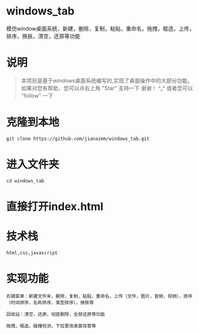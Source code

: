 # windows_tab
模仿window桌面系统，新建，删除，复制，粘贴，重命名，拖拽，框选，上传，排序，换肤，清空，还原等功能
# 说明

> 本项目是基于windows桌面系统编写的,实现了桌面操作中的大部分功能。 如果对您有帮助，您可以点右上角 "Star" 支持一下 谢谢！ ^_^ 或者您可以 "follow" 一下
# 克隆到本地

```
git clone https://github.com/jianaimm/windows_tab.git
```

# 进入文件夹
```
cd windows_tab
```

# 直接打开index.html


# 技术栈
```
html,css,javascript
```
# 实现功能
```
右键菜单：新建文件夹，删除，复制，粘贴，重命名，上传（文件，图片，音频，视频），排序（时间排序，名称排序，类型排序），换肤等

回收站：清空，还原，彻底删除，全部还原等功能

拖拽，框选，碰撞检测，下拉更改桌面背景等
```
